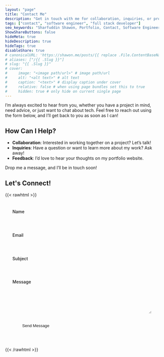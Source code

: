 ```yaml
---
layout: "page"
title: "Contact Me"
description: "Get in touch with me for collaboration, inquiries, or professional opportunities."
tags: ["contact", "software engineer", "full stack developer"]
seo_keywords: "Sharfuddin Shawon, Portfolio, Contact, Software Engineer, Full Stack Developer"
ShowShareButtons: false
hideMeta: true
hideDescription: true
hideTags: true
disableShare: true
# canonicalURL: 'https://shawon.me/posts/{{ replace .File.ContentBaseName "-" " " | title }}'
# aliases: ["/{{ .Slug }}"]
# slug: "{{ .Slug }}"
# cover:
#     image: "<image path/url>" # image path/url
#     alt: "<alt text>" # alt text
#     caption: "<text>" # display caption under cover
#     relative: false # when using page bundles set this to true
#     hidden: true # only hide on current single page
---
```

I’m always excited to hear from you, whether you have a project in mind, need advice, or just want to chat about tech. Feel free to reach out using the form below, and I’ll get back to you as soon as I can!

## How Can I Help?
- **Collaboration**: Interested in working together on a project? Let’s talk!
- **Inquiries**: Have a question or want to learn more about my work? Ask away!
- **Feedback**: I’d love to hear your thoughts on my portfolio website.

Drop me a message, and I’ll be in touch soon!

## Let's Connect!

{{< rawhtml >}}
<link rel="stylesheet" href="https://s.pageclip.co/v1/pageclip.css" media="screen">

<style>
    .contact-form-container {
        max-width: 800px;
        margin: 0 auto;
        padding: 1.5rem;
        position: relative;
    }

    .form-group {
        margin-bottom: 1.5rem;
    }

    label {
        display: block;
        margin-bottom: 0.5rem;
        color: var(--primary);
        font-weight: 500;
    }

    .form-input {
        width: 100%;
        padding: 0.4rem;
        border: 1px solid var(--border);
        border-radius: 4px;
        background-color: var(--entry);
        color: var(--primary);
        transition: border-color 0.3s ease;
    }

    .form-input:focus {
        border-color: var(--primary);
        outline: none;
    }

    .form-submit {
        background-color: var(--code-bg);
        color: var(--primary);
        padding: 0.5rem 2rem;
        border: none;
        border-radius: 4px;
        cursor: pointer;
        transition: all 0.3s ease;
        display: flex;
        align-items: center;
        gap: 0.5rem;
    }

    .form-submit:hover {
        opacity: 0.9;
        transform: scale(1.02);
    }

    .form-messages {
        margin-top: 1rem;
        text-align: center;
    }

    .success-message,
    .error-message {
        padding: 1rem;
        border-radius: 4px;
        display: none;
        opacity: 0;
        transform: translateY(-10px);
        transition: opacity 0.5s ease, transform 0.5s ease;
    }

    .success-message {
        background-color: var(--code-bg);
        color: var(--primary);
        border: 1px solid var(--border);
    }

    .error-message {
        background-color: #ffe3e3;
        color: #c92a2a;
        border: 1px solid #ffc9c9;
    }

    @media (prefers-color-scheme: dark) {
        .error-message {
            background-color: #2b0b0b;
            color: #ff8787;
            border-color: #862e2e;
        }
    }

    .pageclip-form__submit:disabled {
        opacity: 0.7;
        cursor: not-allowed;
    }

    .fade-out {
        opacity: 0;
        transform: translateY(-50px);
        transition: opacity 2s ease, transform 2s ease;
    }

    .fade-in {
        opacity: 1 !important;
        transform: translateY(0) !important;
        transition: opacity 2s ease, transform 2s ease;
    }
</style>

<section class="contact-form-container">
    <form action="https://send.pageclip.co/iJNdBLUjsnlzNR2XTcYk7dEKT1VBKJ8Y/ContactForm" 
        class="pageclip-form" method="post">
        <div class="form-group">
            <label for="name">Name</label>
            <input type="text" id="name" name="name" required class="form-input">
        </div>
        <div class="form-group">
            <label for="email">Email</label>
            <input type="email" id="email" name="email" required class="form-input">
        </div>
        <div class="form-group">
            <label for="subject">Subject</label>
            <input type="text" id="subject" name="subject" required class="form-input">
        </div>
        <div class="form-group">
            <label for="message">Message</label>
            <textarea id="message" name="message" rows="5" required class="form-input"></textarea>
        </div>
        <input type="hidden" id="x_source_url" name="x_source_url" value="" >
        <button type="submit" class="pageclip-form__submit form-submit">
            <span>Send Message</span>
        </button>
    </form>
    <div class="form-messages">
        <div class="success-message">
            Thank you. 🎉
            <br>
            Your message has been sent successfully!
        </div>
        <div class="error-message">Error sending message. Please try again.</div>
    </div>
</section>

<script src="https://s.pageclip.co/v1/pageclip.js" charset="utf-8"></script>
<script>
    document.addEventListener("DOMContentLoaded", function () {
        // Set the x_source_url field to the current URL
        document.getElementById('x_source_url').value = window.location.href;
        
        var form = document.querySelector('.pageclip-form');
        var successMessage = document.querySelector('.success-message');
        var errorMessage = document.querySelector('.error-message');
        Pageclip.form(form, {
            onSubmit: function () {
                },
            onResponse: function (error, response) {
                form.classList.add('fade-out');
                form.style.display = "none";
                if (error) {
                    errorMessage.style.display = "block";
                    errorMessage.classList.add('fade-in');
                    form.classList.remove('fade-out');
                    form.style.display = "block";
                    form.classList.add('fade-in');
 
                } else {
                    setTimeout(() => {
                        successMessage.style.display = "block";
                        successMessage.classList.add('fade-in');
                    }, 100);
                }
            }
        });
    });
</script>
{{< /rawhtml >}}
